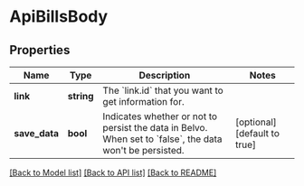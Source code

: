 # ApiBillsBody

## Properties
Name | Type | Description | Notes
------------ | ------------- | ------------- | -------------
**link** | **string** | The &#x60;link.id&#x60; that you want to get information for. | 
**save_data** | **bool** | Indicates whether or not to persist the data in Belvo. When set to &#x60;false&#x60;, the data won&#x27;t be persisted. | [optional] [default to true]

[[Back to Model list]](../../README.md#documentation-for-models) [[Back to API list]](../../README.md#documentation-for-api-endpoints) [[Back to README]](../../README.md)

